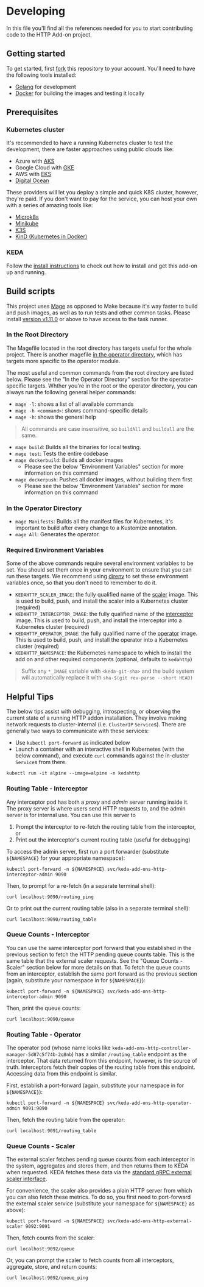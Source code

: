 # Developing

In this file you'll find all the references needed for you to start contributing code to the HTTP Add-on project.

## Getting started

To get started, first [fork](https://github.com/kedacore/http-add-on/fork) this repository to your account. You'll need
to have the following tools installed:

- [Golang](http://golang.org/) for development
- [Docker](https://docker.com) for building the images and testing it locally

## Prerequisites

### Kubernetes cluster

It's recommended to have a running Kubernetes cluster to test the development, there are faster approaches using public
clouds like:

- Azure with [AKS](https://azure.microsoft.com/services/kubernetes-service/?WT.mc_id=opensource-12724-ludossan)
- Google Cloud with [GKE](https://cloud.google.com/kubernetes-engine)
- AWS with [EKS](https://aws.amazon.com/eks/)
- [Digital Ocean](https://www.digitalocean.com/products/kubernetes/)

These providers will let you deploy a simple and quick K8S cluster, however, they're paid. If you don't want to pay for
the service, you can host your own with a series of amazing tools like:

- [Microk8s](https://microk8s.io/)
- [Minikube](https://minikube.sigs.k8s.io/docs/)
- [K3S](https://k3s.io/)
- [KinD (Kubernetes in Docker)](https://kind.sigs.k8s.io/)

### KEDA

Follow the [install instructions](./install.md) to check out how to install and get this add-on up and running.

## Build scripts

This project uses [Mage](https://magefile.org) as opposed to Make because it's way faster to build and push images, as well as to run tests and other common tasks. Please install [version v1.11.0](https://github.com/magefile/mage/releases/tag/v1.11.0) or above to have access to the task runner.

### In the Root Directory

The Magefile located in the root directory has targets useful for the whole project. There is another magefile [in the operator directory](../operator/magefile.go), which has targets more specific to the operator module.

The most useful and common commands from the root directory are listed below. Please see the "In the Operator Directory" section for the operator-specific targets. Whther you're in the root or the operator directory, you can always run the following general helper commands:

- `mage -l`: shows a list of all available commands
- `mage -h <command>`: shows command-specific details
- `mage -h`: shows the general help

> All commands are case insensitive, so `buildAll` and `buildall` are the same.

- `mage build`: Builds all the binaries for local testing.
- `mage test`: Tests the entire codebase
- `mage dockerbuild`: Builds all docker images
  - Please see the below "Environment Variables" section for more information on this command
- `mage dockerpush`: Pushes all docker images, without building them first
  - Please see the below "Environment Variables" section for more information on this command

### In the Operator Directory

- `mage Manifests`: Builds all the manifest files for Kubernetes, it's important to build after every change
  to a Kustomize annotation.
- `mage All`: Generates the operator.

### Required Environment Variables

Some of the above commands require several environment variables to be set. You should set them once in your environment to ensure that you can run these targets. We recommend using [direnv](https://direnv.net) to set these environment variables once, so that you don't need to remember to do it.

- `KEDAHTTP_SCALER_IMAGE`: the fully qualified name of the [scaler](../scaler) image. This is used to build, push, and install the scaler into a Kubernetes cluster (required)
- `KEDAHTTP_INTERCEPTOR_IMAGE`: the fully qualified name of the [interceptor](../interceptor) image. This is used to build, push, and install the interceptor into a Kubernetes cluster (required)
- `KEDAHTTP_OPERATOR_IMAGE`: the fully qualified name of the [operator](../operator) image. This is used to build, push, and install the operator into a Kubernetes cluster (required)
- `KEDAHTTP_NAMESPACE`: the Kubernetes namespace to which to install the add on and other required components (optional, defaults to `kedahttp`)

>Suffix any `*_IMAGE` variable with `<keda-git-sha>` and the build system will automatically replace it with `sha-$(git rev-parse --short HEAD)`

## Helpful Tips

The below tips assist with debugging, introspecting, or observing the current state of a running HTTP addon installation. They involve making network requests to cluster-internal (i.e. `ClusterIP` `Service`s). There are generally two ways to communicate with these services:

- Use `kubectl port-forward` as indicated below
- Launch a container with an interactive shell in Kubernetes (with the below command), and execute `curl` commands against the in-cluster `Service`s from there.

```shell
kubectl run -it alpine --image=alpine -n kedahttp
```

### Routing Table - Interceptor

Any interceptor pod has both a _proxy_ and _admin_ server running inside it. The proxy server is where users send HTTP requests to, and the admin server is for internal use. You can use this server to

1. Prompt the interceptor to re-fetch the routing table from the interceptor, or
2. Print out the interceptor's current routing table (useful for debugging)

To access the admin server, first run a port forwarder (substitute `${NAMESPACE}` for your appropriate namespace):

```shell
kubectl port-forward -n ${NAMESPACE} svc/keda-add-ons-http-interceptor-admin 9090
```

Then, to prompt for a re-fetch (in a separate terminal shell):

```shell
curl localhost:9090/routing_ping
```

Or to print out the current routing table (also in a separate terminal shell):

```shell
curl localhost:9090/routing_table
```

### Queue Counts - Interceptor

You can use the same interceptor port forward that you established in the previous section to fetch the HTTP pending queue counts table. This is the same table that the external scaler requests. See the "Queue Counts - Scaler" section below for more details on that. To fetch the queue counts from an interceptor, establish the same port forward as the previous section (again, substitute your namespace in for `${NAMESPACE}`):

```shell
kubectl port-forward -n ${NAMESPACE} svc/keda-add-ons-http-interceptor-admin 9090
```

Then, print the queue counts:

```shell
curl localhost:9090/queue
```

### Routing Table - Operator

The operator pod (whose name looks like `keda-add-ons-http-controller-manager-5d87c5f74b-2q8nb`) has a similar `/routing_table` endpoint as the interceptor. That data returned from this endpoint, however, is the source of truth. Interceptors fetch their copies of the routing table from this endpoint. Accessing data from this endpoint is similar.

First, establish a port-forward (again, substitute your namespace in for `${NAMESPACE}`):

```shell
kubectl port-forward -n ${NAMESPACE} svc/keda-add-ons-http-operator-admin 9091:9090
```

Then, fetch the routing table from the operator:

```shell
curl localhost:9091/routing_table
```

### Queue Counts - Scaler

The external scaler fetches pending queue counts from each interceptor in the system, aggregates and stores them, and then returns them to KEDA when requested. KEDA fetches these data via the [standard gRPC external scaler interface](https://keda.sh/docs/2.3/concepts/external-scalers/#external-scaler-grpc-interface).

For convenience, the scaler also provides a plain HTTP server from which you can also fetch these metrics. To do so, you first need to port-forward the external scaler service (substitute your namespace for `${NAMESPACE}` as above):

```shell
kubectl port-forward -n ${NAMESPACE} svc/keda-add-ons-http-external-scaler 9092:9091
```

Then, fetch counts from the scaler:

```shell
curl localhost:9092/queue
```

Or, you can prompt the scaler to fetch counts from all interceptors, aggregate, store, and return counts:

```shell
curl localhost:9092/queue_ping
```
